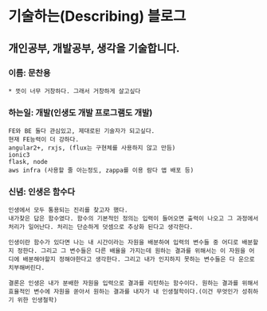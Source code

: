 # 기술하는(Describing) 블로그

## 개인공부, 개발공부, 생각을 기술합니다.


### 이름: 문찬용
    * 뜻이 너무 거창하다. 그래서 거창하게 살고싶다

### 하는일: 개발(인생도 개발 프로그램도 개발)
    FE와 BE 둘다 관심있고, 제대로된 기술자가 되고싶다.
    현재 FE능력이 더 강하다.
    angular2+, rxjs, (flux는 구현체를 사용하지 않고 만듬)
    ionic3
    flask, node
    aws infra (사용할 줄 아는정도, zappa를 이용 람다 앱 배포 등)

### 신념: 인생은 함수다

    인생에서 모두 통용되는 진리를 찾고자 했다.
    내가찾은 답은 함수였다. 함수의 기본적인 정의는 입력이 들어오면 출력이 나오고 그 과정에서 처리가 일어난다. 처리는 단순하게 덧셈으로 추상화 된다고 생각한다.

    인생이란 함수가 있다면 나는 내 시간이라는 자원을 배분하여 입력의 변수들 중 어디로 배분할지 정한다. 그리고 그 변수들은 다른 배율을 가지는데 원하는 결과를 위해서는 이 자원을 어디에 배분해야할지 정해야한다고 생각한다. 그리고 내가 인지하지 못하는 변수들은 다 운으로 치부해버린다.

    결론은 인생은 내가 분배한 자원을 입력으로 결과를 리턴하는 함수이다. 원하는 결과를 위해서 효율적인 변수에 자원을 쏟아서 원하는 결과를 내자가 내 인생철학이다.(이건 무엇인가 성취하기 위한 인생철학)
